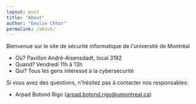 ```yaml
---
layout: post
title: "About"
author: "Emulie Chhor"
permalink: /about/
---
```


Bienvenue sur le site de sécurité informatique de l'université de Montréal

- Où? Pavillon André-Aisensdadt, local 3192
- Quand? Vendredi 11h à 13h
- Qui? Tous les gens intéressé à la cybersécurité

Si vous avez des questions, n'hésitez pas à contacter nos responsables:

- Arpad Botond Rigo (arpad.botond.rigo@umontreal.ca)

